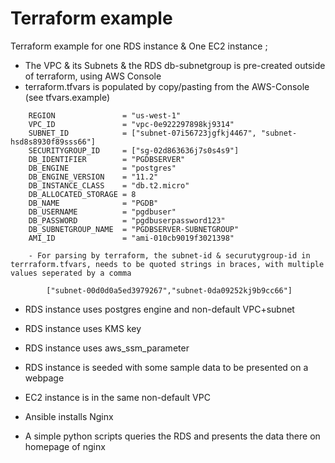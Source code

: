 # Terraform example

Terraform example for one RDS instance & One EC2 instance ;
- The VPC & its Subnets & the RDS db-subnetgroup is pre-created outside of terraform, using AWS Console
- terraform.tfvars is populated by copy/pasting from the AWS-Console (see tfvars.example)

```
    REGION               = "us-west-1"
    VPC_ID               = "vpc-0e922297898kj9314"
    SUBNET_ID            = ["subnet-07i56723jgfkj4467", "subnet-hsd8s8930f89sss66"]
    SECURITYGROUP_ID     = ["sg-02d863636j7s0s4s9"]
    DB_IDENTIFIER        = "PGDBSERVER"
    DB_ENGINE            = "postgres"
    DB_ENGINE_VERSION    = "11.2"
    DB_INSTANCE_CLASS    = "db.t2.micro"
    DB_ALLOCATED_STORAGE = 8
    DB_NAME              = "PGDB"
    DB_USERNAME          = "pgdbuser"
    DB_PASSWORD          = "pgdbuserpassword123"
    DB_SUBNETGROUP_NAME  = "PGDBSERVER-SUBNETGROUP"
    AMI_ID               = "ami-010cb9019f3021398"
```

        - For parsing by terraform, the subnet-id & securutygroup-id in terrraform.tfvars, needs to be quoted strings in braces, with multiple values seperated by a comma

```
        ["subnet-00d0d0a5ed3979267","subnet-0da09252kj9b9cc66"]
```
- RDS instance uses postgres engine and non-default VPC+subnet
- RDS instance uses KMS key
- RDS instance uses aws_ssm_parameter
- RDS instance is seeded with some sample data to be presented on a webpage

- EC2 instance is in the same non-default VPC
- Ansible installs Nginx
- A simple python scripts queries the RDS and presents the data there on homepage of nginx
